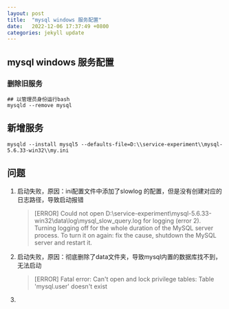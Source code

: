 ```yaml
---
layout: post
title:  "mysql windows 服务配置"
date:   2022-12-06 17:37:49 +0800
categories: jekyll update
---
```

## mysql windows 服务配置

### 删除旧服务

```shell
## 以管理员身份运行bash
mysqld --remove mysql
```

## 新增服务

```shell
mysqld --install mysql5 --defaults-file=D:\\service-experiment\\mysql-5.6.33-win32\\my.ini
```

## 问题

1. 启动失败，原因：ini配置文件中添加了slowlog 的配置，但是没有创建对应的日志路径，导致启动报错
   
   > [ERROR] Could not open D:\service-experiment\mysql-5.6.33-win32\data\log\mysql_slow_query.log for logging (error 2). Turning logging off for the whole duration of the MySQL server process. To turn it on again: fix the cause, shutdown the MySQL server and restart it.

2. 启动失败，原因：彻底删除了data文件夹，导致mysql内置的数据库找不到，无法启动
   
   > [ERROR] Fatal error: Can't open and lock privilege tables: Table 'mysql.user' doesn't exist

3. 